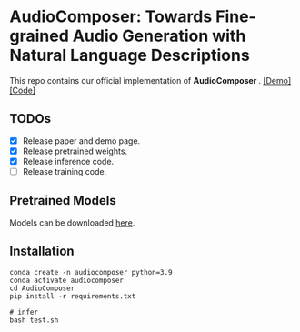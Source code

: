 # AudioComposer: Towards Fine-grained Audio Generation with Natural Language Descriptions
This repo contains our official implementation of <strong> AudioComposer </strong>. 
[[Demo]](https://lavendery.github.io/AudioComposer/) [[Code]](https://github.com/lavendery/AudioComposer/tree/main/AudioComposer-main)

## TODOs
- [x] Release paper and demo page.
- [x] Release pretrained weights.
- [x] Release inference code.
- [ ] Release training code.

## Pretrained Models
Models can be downloaded [here](https://huggingface.co/lavendery/AudioComposer/tree/main).

## Installation
```
conda create -n audiocomposer python=3.9
conda activate audiocomposer
cd AudioComposer
pip install -r requirements.txt

# infer
bash test.sh
```

